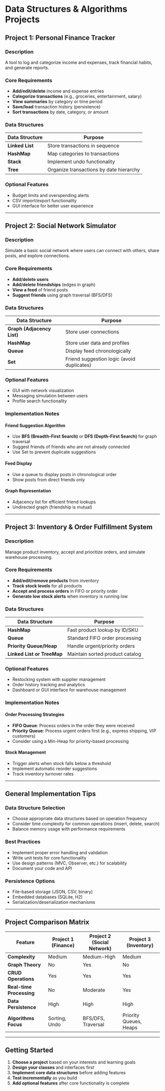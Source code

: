 # Data Structures & Algorithms Projects

## Project 1: Personal Finance Tracker

### Description
A tool to log and categorize income and expenses, track financial habits, and generate reports.

### Core Requirements

- **Add/edit/delete** income and expense entries
- **Categorize transactions** (e.g., groceries, entertainment, salary)
- **View summaries** by category or time period
- **Save/load** transaction history (persistence)
- **Sort transactions** by date, category, or amount

### Data Structures

| Data Structure | Purpose |
|----------------|---------|
| **Linked List** | Store transactions in sequence |
| **HashMap** | Map categories to transactions |
| **Stack** | Implement undo functionality |
| **Tree** | Organize transactions by date hierarchy |

### Optional Features

- Budget limits and overspending alerts
- CSV import/export functionality
- GUI interface for better user experience

---

## Project 2: Social Network Simulator

### Description
Simulate a basic social network where users can connect with others, share posts, and explore connections.

### Core Requirements

- **Add/delete users**
- **Add/delete friendships** (edges in graph)
- **View a feed** of friend posts
- **Suggest friends** using graph traversal (BFS/DFS)

### Data Structures

| Data Structure | Purpose |
|----------------|---------|
| **Graph (Adjacency List)** | Store user connections |
| **HashMap** | Store user data and profiles |
| **Queue** | Display feed chronologically |
| **Set** | Friend suggestion logic (avoid duplicates) |

### Optional Features

- GUI with network visualization
- Messaging simulation between users
- Profile search functionality

### Implementation Notes

#### Friend Suggestion Algorithm
- Use **BFS (Breadth-First Search)** or **DFS (Depth-First Search)** for graph traversal
- Suggest friends of friends who are not already connected
- Use Set to prevent duplicate suggestions

#### Feed Display
- Use a queue to display posts in chronological order
- Show posts from direct friends only

#### Graph Representation
- Adjacency list for efficient friend lookups
- Undirected graph (friendship is mutual)

---

## Project 3: Inventory & Order Fulfillment System

### Description
Manage product inventory, accept and prioritize orders, and simulate warehouse processing.

### Core Requirements

- **Add/edit/remove products** from inventory
- **Track stock levels** for all products
- **Accept and process orders** in FIFO or priority order
- **Generate low stock alerts** when inventory is running low

### Data Structures

| Data Structure | Purpose |
|----------------|---------|
| **HashMap** | Fast product lookup by ID/SKU |
| **Queue** | Standard FIFO order processing |
| **Priority Queue/Heap** | Handle urgent/priority orders |
| **Linked List or TreeMap** | Maintain sorted product catalog |

### Optional Features

- Restocking system with supplier management
- Order history tracking and analytics
- Dashboard or GUI interface for warehouse management

### Implementation Notes

#### Order Processing Strategies
- **FIFO Queue**: Process orders in the order they were received
- **Priority Queue**: Process urgent orders first (e.g., express shipping, VIP customers)
- Consider using a Min-Heap for priority-based processing

#### Stock Management
- Trigger alerts when stock falls below a threshold
- Implement automatic reorder suggestions
- Track inventory turnover rates

---

## General Implementation Tips

### Data Structure Selection
- Choose appropriate data structures based on operation frequency
- Consider time complexity for common operations (insert, delete, search)
- Balance memory usage with performance requirements

### Best Practices
- Implement proper error handling and validation
- Write unit tests for core functionality
- Use design patterns (MVC, Observer, etc.) for scalability
- Document your code and API

### Persistence Options
- File-based storage (JSON, CSV, binary)
- Embedded databases (SQLite, H2)
- Serialization/deserialization mechanisms

---

## Project Comparison Matrix

| Feature | Project 1 (Finance) | Project 2 (Social Network) | Project 3 (Inventory) |
|---------|---------------------|----------------------------|------------------------|
| **Complexity** | Medium | Medium-High | Medium |
| **Graph Theory** | No | Yes | No |
| **CRUD Operations** | Yes | Yes | Yes |
| **Real-time Processing** | No | Moderate | Yes |
| **Data Persistence** | High | High | High |
| **Algorithms Focus** | Sorting, Undo | BFS/DFS, Traversal | Priority Queues, Heaps |

---

## Getting Started

1. **Choose a project** based on your interests and learning goals
2. **Design your classes** and interfaces first
3. **Implement core data structures** before adding features
4. **Test incrementally** as you build
5. **Add optional features** after core functionality is complete
